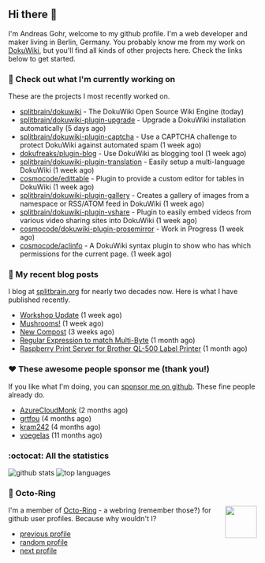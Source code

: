 ## Hi there :wave:

I'm Andreas Gohr, welcome to my github profile. I'm a web developer and maker living in Berlin, Germany. You probably know me from my work on [DokuWiki](https://github.com/splitbrain/dokuwiki), but you'll find all kinds of other projects here. Check the links below to get started.

### :hammer: Check out what I'm currently working on

These are the projects I most recently worked on.


- [splitbrain/dokuwiki](https://github.com/splitbrain/dokuwiki) - The DokuWiki Open Source Wiki Engine (today)
- [splitbrain/dokuwiki-plugin-upgrade](https://github.com/splitbrain/dokuwiki-plugin-upgrade) - Upgrade a DokuWiki installation automatically (5 days ago)
- [splitbrain/dokuwiki-plugin-captcha](https://github.com/splitbrain/dokuwiki-plugin-captcha) - Use a CAPTCHA challenge to protect DokuWiki against automated spam (1 week ago)
- [dokufreaks/plugin-blog](https://github.com/dokufreaks/plugin-blog) - Use DokuWiki as blogging tool (1 week ago)
- [splitbrain/dokuwiki-plugin-translation](https://github.com/splitbrain/dokuwiki-plugin-translation) - Easily setup a multi-language DokuWiki (1 week ago)
- [cosmocode/edittable](https://github.com/cosmocode/edittable) - Plugin to provide a custom editor for tables in DokuWiki (1 week ago)
- [splitbrain/dokuwiki-plugin-gallery](https://github.com/splitbrain/dokuwiki-plugin-gallery) - Creates a gallery of images from a namespace or RSS/ATOM feed in DokuWiki (1 week ago)
- [splitbrain/dokuwiki-plugin-vshare](https://github.com/splitbrain/dokuwiki-plugin-vshare) - Plugin to easily embed videos from various video sharing sites into DokuWiki (1 week ago)
- [cosmocode/dokuwiki-plugin-prosemirror](https://github.com/cosmocode/dokuwiki-plugin-prosemirror) - Work in Progress (1 week ago)
- [cosmocode/aclinfo](https://github.com/cosmocode/aclinfo) - A DokuWiki syntax plugin to show who has which permissions for the current page. (1 week ago)

### :scroll: My recent blog posts

I blog at [splitbrain.org](https://www.splitbrain.org) for nearly two decades now. Here is what I have published recently.


- [Workshop Update](https://www.splitbrain.org/blog/2020-10/06-workshop_update) (1 week ago)
- [Mushrooms!](https://www.splitbrain.org/blog/2020-10/04-mushrooms) (1 week ago)
- [New Compost](https://www.splitbrain.org/blog/2020-09/20-new_compost) (3 weeks ago)
- [Regular Expression to match Multi-Byte](https://www.splitbrain.org/blog/2020-09/03-regexp_to_match_multibyte_character) (1 month ago)
- [Raspberry Print Server for Brother QL-500 Label Printer](https://www.splitbrain.org/blog/2020-08/18-raspberry_print_server_for_brother_ql-500_label_printer_no_cups) (1 month ago)

### :hearts:️ These awesome people sponsor me (thank you!)

If you like what I'm doing, you can [sponsor me on github](https://github.com/sponsors/splitbrain). These fine people already do.


- [AzureCloudMonk](https://github.com/AzureCloudMonk) (2 months ago)
- [grtfou](https://github.com/grtfou) (4 months ago)
- [kram242](https://github.com/kram242) (4 months ago)
- [voegelas](https://github.com/voegelas) (11 months ago)

### :octocat: All the statistics

 ![github stats](https://github-readme-stats.vercel.app/api?username=splitbrain&show_icons=true&hide_title=true)
![top languages](https://github-readme-stats.vercel.app/api/top-langs/?username=splitbrain&layout=compact)


### :octopus: Octo-Ring

<img width="64" height="65" src="https://octo-ring.com/static/img/octo.png" align="right" alt="">

I'm a member of [Octo-Ring](https://octo-ring.com/) - a webring (remember those?) for github user profiles. Because why wouldn't I? 

* [previous profile](https://octo-ring.com/p/splitbrain/prev)
* [random profile](https://octo-ring.com/p/splitbrain/random)
* [next profile](https://octo-ring.com/p/splitbrain/next)


